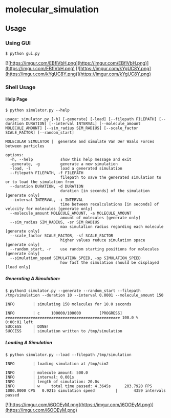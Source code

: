 # molecular_simulation

## Usage
### Using GUI
```
$ python gui.py
```
[![https://imgur.com/EBflVbH.png](https://imgur.com/EBflVbH.png)](https://imgur.com/EBflVbH.png)
[![https://imgur.com/kYgUC8Y.png](https://imgur.com/kYgUC8Y.png)](https://imgur.com/kYgUC8Y.png)
### Shell Usage
#### Help Page
```
$ python simulator.py --help
```
```
usage: simulator.py [-h] [-generate] [-load] [--filepath FILEPATH] [--duration DURATION] [--interval INTERVAL] [--molecule_amount MOLECULE_AMOUNT] [--sim_radius SIM_RADIUS] [--scale_factor SCALE_FACTOR] [--random_start]

MOLECULAR SIMULATOR |  generate and simulate Van Der Waals Forces between particles

options:
  -h, --help            show this help message and exit
  -generate, -g         generate a new simulation
  -load, -l             load a generated simulation
  --filepath FILEPATH, -f FILEPATH
                        filepath to save the generated simulation to or to load the simulation from
  --duration DURATION, -d DURATION
                        duration [in seconds] of the simulation [generate only]
  --interval INTERVAL, -i INTERVAL
                        time between recalculations [in seconds] of velocity for molecules [generate only]
  --molecule_amount MOLECULE_AMOUNT, -a MOLECULE_AMOUNT
                        amount of molecules [generate only]
  --sim_radius SIM_RADIUS, -sr SIM_RADIUS
                        max simulation radius regarding each molecule [generate only]
  --scale_factor SCALE_FACTOR, -sf SCALE_FACTOR
                        higher values reduce simulation space [generate only]
  --random_start, -r    use random starting positions for molecules [generate only]
  --simulation_speed SIMULATION_SPEED, -sp SIMULATION_SPEED
                        how fast the simulation should be displayed [load only]
```
##### Generating A Simulation:
```
$ python3 simulator.py --generate --random_start --filepath /tmp/simulation --duration 10 --interval 0.0001 --molecule_amount 150
```
```
INFO		| simulating 150 molecules for 10.0 seconds

INFO        | c     100000/100000        [PROGRESS] ▰▰▰▰▰▰▰▰▰▰▰▰▰▰▰▰▰▰▰▰▰▰▰▰▰▰▰▰▰▰▰▰▰▰▰▰▰▰▰▰▰▰▰▰▰▰▰▰▰▰ 100.0 %      0:00:01 left
SUCCESS		| DONE!
SUCCESS		| simulation written to /tmp/simulation
```

##### Loading A Simulation
```
$ python simulator.py --load --filepath /tmp/simulation
```
```
INFO		| loading simulation at /tmp/sim2

INFO		| molecule amount: 500.0
INFO		| interval: 0.001s
INFO		| length of simulation: 20.0s
INFO        | w     total time passed: 4.3645s      203.7920 FPS    1000.0000 CPS   0.9215 simulation speed         |       4359 intervals passed
```
[![https://imgur.com/i6OOEyM.png](https://imgur.com/i6OOEyM.png)](https://imgur.com/i6OOEyM.png)

